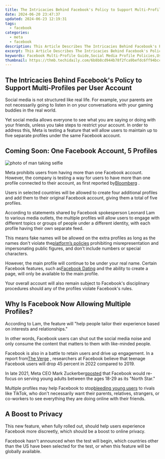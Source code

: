 ```yaml
---
title: The Intricacies Behind Facebook's Policy to Support Multi-Profiles per User Account
date: 2024-06-20 23:47:37
updated: 2024-06-23 12:19:31
tags:
  - facebook
categories:
  - meta
  - facebook
description: This Article Describes The Intricacies Behind Facebook's Policy to Support Multi-Profiles per User Account
excerpt: This Article Describes The Intricacies Behind Facebook's Policy to Support Multi-Profiles per User Account
keywords: Facebook Multi-Profile Guide,Social Media Profile Policies,User Profiles on Facebook,Facebook Identity Management,Policy for Multiple Facebook Users,Managing Facebook Profiles,Supporting Diverse Facebook Accounts
thumbnail: https://thmb.techidaily.com/6b8b8cd944b78f2fca9befdc6ff94bcc8ad2bce093f59dcdf2b6479e3403f82d.jpg
---
```


## The Intricacies Behind Facebook's Policy to Support Multi-Profiles per User Account

 Social media is not structured like real life. For example, your parents are not necessarily going to listen in on your conversations with your gaming buddies in the real world.

 Yet social media allows everyone to see what you are saying or doing with your friends, unless you take steps to restrict your account. In order to address this, Meta is testing a feature that will allow users to maintain up to five separate profiles under the same Facebook account.

## Coming Soon: One Facebook Account, 5 Profiles

![photo of man taking selfie](https://static1.makeuseofimages.com/wordpress/wp-content/uploads/2022/07/profile.jpg)

 Meta prohibits users from having more than one Facebook account. However, the company is testing a way for users to have more than one profile connected to their account, as first reported by[Bloomberg](https://www.bloomberg.com/news/articles/2022-07-14/meta-to-start-letting-facebook-users-have-up-to-five-profiles) .

 Users in selected countries will be allowed to create four additional profiles and add them to their original Facebook account, giving them a total of five profiles.

 According to statements shared by Facebook spokesperson Leonard Lam to various media outlets, the multiple profiles will allow users to engage with different topics or groups of people under a different identity, with each profile having their own separate feed.

 This means fake names will be allowed on the extra profiles as long as the names don't violate the[platform’s policies](https://www.facebook.com/help/229715077154790/) prohibiting misrepresentation and impersonating public figures, and don't include numbers or special characters.

 However, the main profile will continue to be under your real name. Certain Facebook features, such as[Facebook Dating](https://www.makeuseof.com/what-is-facebook-dating/) and the ability to create a page, will only be available to the main profile.

 Your overall account will also remain subject to Facebook's disciplinary procedures should any of the profiles violate Facebook's rules.

## Why Is Facebook Now Allowing Multiple Profiles?

 According to Lam, the feature will "help people tailor their experience based on interests and relationships."

 In other words, Facebook users can shut out the social media noise and only consume the content that matters to them with like-minded people.

 Facebook is also in a battle to retain users and drive up engagement. In a report from[The Verge](https://www.theverge.com/22743744/facebook-teen-usage-decline-frances-haugen-leaks) , researchers at Facebook believe that teenage Facebook users will drop 45 percent in 2022 compared to 2019.

 In late 2021, Meta CEO Mark Zuckerberg[posted](https://www.facebook.com/zuck/posts/10114017541176911) that Facebook would re-focus on serving young adults between the ages 18-29 as its "North Star."

 Multiple profiles may help Facebook to stop[bleeding young users](https://www.makeuseof.com/why-facebook-is-losing-users/) to rivals like TikTok, who don't necessarily want their parents, relatives, strangers, or co-workers to see everything they are doing online with their friends.

## A Boost to Privacy

 This new feature, when fully rolled out, should help users experience Facebook more discreetly, which should be a boost to online privacy.

 Facebook hasn't announced when the test will begin, which countries other than the US have been selected for the test, or when this feature will be globally available.


<ins class="adsbygoogle"
     style="display:block"
     data-ad-format="autorelaxed"
     data-ad-client="ca-pub-7571918770474297"
     data-ad-slot="1223367746"></ins>



<ins class="adsbygoogle"
     style="display:block"
     data-ad-client="ca-pub-7571918770474297"
     data-ad-slot="8358498916"
     data-ad-format="auto"
     data-full-width-responsive="true"></ins>
